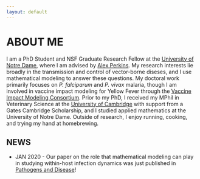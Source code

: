 ```yaml
---
layout: default
---
```


# ABOUT ME 

I am a PhD Student and NSF Graduate Research Fellow at the [University of Notre Dame](https://biology.nd.edu),
where I am advised by [Alex Perkins](https://perkinslab.weebly.com). My research interests lie broadly in the
transmission and control of vector-borne diseses, and I use mathematical modeling to answer these questions.
My doctoral work primarily focuses on <i> P. falciparum </i> and <i> P. vivax </i> malaria, though I am involved
in vaccine impact modeling for Yellow Fever through the [Vaccine Impact Modeling Consortium](https://vaccineimpact.org).
Prior to my PhD, I received my MPhil in Veterinary Science at the [University of Cambridge](https://www.research.vet.cam.ac.uk)
with support from a Gates Cambridge Scholarship, and I studied applied mathematics at the University of Notre Dame. Outside of research, I enjoy
running, cooking, and trying my hand at homebrewing. 

## NEWS

* JAN 2020 - Our paper on the role that mathematical modeling can play in studying within-host
infection dynamics was just published in [Pathogens and Disease](https://watermark.silverchair.com/ftaa001.pdf?token=AQECAHi208BE49Ooan9kkhW_Ercy7Dm3ZL_9Cf3qfKAc485ysgAAAmIwggJeBgkqhkiG9w0BBwagggJPMIICSwIBADCCAkQGCSqGSIb3DQEHATAeBglghkgBZQMEAS4wEQQMxhQ8KYyyVhHy129aAgEQgIICFVyQlzzqxfm2YFx7XMZxDVXhi64rCr6IUgRYWKAFmODM_Pi1bzDnP2fv37vnUbSfRTDUokQATryAMBM19vxPlibQr2Oe9me1fqJJG-kUq0rYB1ibe4-hAIiQ-wo-_tiKq8Ko8m7pWJcCo0cVlaLcWemDjIYMWknCyt5oS1TLrxFhwmu5KXTFDYZ3kZV40YhbDneciFzw9GF7J1gfvakh-usvewl3VJ7CrAph1yGYNxJrPMn47JCYvqNwK-rSNkuwCErgqf-pl1wXvpoThySFkLOy45psn6sur0I8T1w3E0Ublb1MdIIxdKgJd9P4qna9qtmOxLgfIzXenhYz_kMv7rFuB4dXVz6PwXNwn6yb-JL3njsjktaU_xLR3AHirKG8X1yqQ-KxqFBSEAX5-MKeKXU9pZbSdgx4ZfkB6KF4qhpO9nqjZYR8KR-3hOq91KXUQRBhqWGqRgBvhCbprKiW4fpM7UnY_Zd8F_jTosdrlucgTi3ftOgcDmFJfFbrk5eQ9WFXhAaGbjSN4yE1jV4mYK8dbIAt5p8TseBXJ06KMdV9KeEt-5rlE5A1tAGv2kYabCOQYvUF9-cgWv8LF-mVORG4S5PC_Yj4Vsdpz-V_6XMENbHv11wD3QdQtgDgoxd8Bnd7achASBzONh5X1JaUpifAdrbxWQj7u_LWgCD61ZuunMF8Wxx4WEy8WGy7Pr0buwUIibrf)! 

